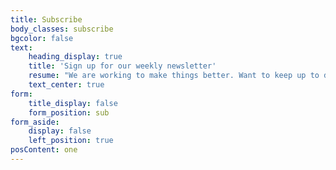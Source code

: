 ```yaml
---
title: Subscribe
body_classes: subscribe
bgcolor: false
text:
    heading_display: true
    title: 'Sign up for our weekly newsletter'
    resume: "We are working to make things better. Want to keep up to date with all our news and information? \r\n\r\nEnter your email to add into our mailing list. We hate spaming."
    text_center: true
form:
    title_display: false
    form_position: sub
form_aside:
    display: false
    left_position: true
posContent: one
---
```


